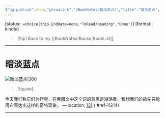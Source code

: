 ```yaml
---
{"dg-publish":true,"permalink":"/BookNotes/暗淡蓝点/","title":"暗淡蓝点","noteIcon":""}
---
```


[status:: `=choice(this.EndDate=none,"ToRead/Reading","Done")`]
[format:: kindle]

>[!tip] Back to my [[BookNotes/Books\|BookList]]

---
# 暗淡蓝点

![暗淡蓝点|300](https://img9.doubanio.com/view/subject/l/public/s28272164.jpg)

>[!quote]

今天我们称它们为行星，在希腊文中这个词的意思是游荡者。我想我们的祖先只能用它表达出这样的奇特现象。 — location: [131]()
{ #ref-11214}


---

